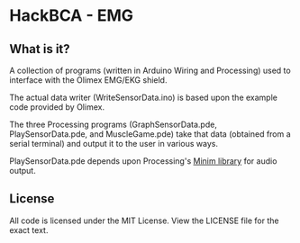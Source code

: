 HackBCA - EMG
=============

## What is it?
A collection of programs (written in Arduino Wiring and Processing) used to interface with the Olimex EMG/EKG shield.

The actual data writer (WriteSensorData.ino) is based upon the example code provided by Olimex.

The three Processing programs (GraphSensorData.pde, PlaySensorData.pde, and MuscleGame.pde) take that data (obtained from a serial terminal) and output it to the user in various ways.

PlaySensorData.pde depends upon Processing's [Minim library](http://code.compartmental.net/2007/03/27/minim-an-audio-library-for-processing/) for audio output.

## License
All code is licensed under the MIT License.
View the LICENSE file for the exact text.
